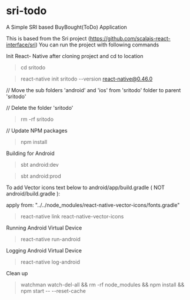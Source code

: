 # sri-todo
A Simple SRI based BuyBought(ToDo) Application


This is based from the Sri project (https://github.com/scalajs-react-interface/sri)
You can run the project with following commands

Init React- Native after cloning project and cd to location
>cd sritodo

>react-native init sritodo --version react-native@0.46.0


// Move the sub folders 'android' and 'ios' from 'sritodo' folder to parent 'sritodo'

// Delete the folder 'sritodo'

> rm -rf sritodo

// Update NPM packages

> npm install


Building for Android
>sbt android:dev

>sbt android:prod

To add Vector icons text below to android/app/build.gradle ( NOT android/build.gradle ):

apply from: "../../node_modules/react-native-vector-icons/fonts.gradle"

>react-native link react-native-vector-icons

Running Android Virtual Device
>react-native run-android

Logging Android Virtual Device
>react-native log-android

Clean up
>watchman watch-del-all && rm -rf node_modules && npm install && npm start -- --reset-cache



